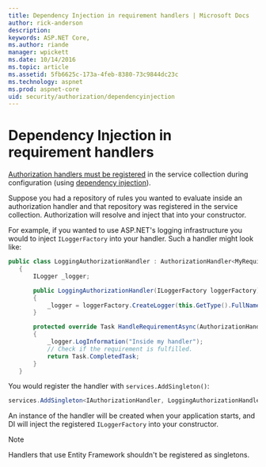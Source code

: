 ```yaml
---
title: Dependency Injection in requirement handlers | Microsoft Docs
author: rick-anderson
description: 
keywords: ASP.NET Core,
ms.author: riande
manager: wpickett
ms.date: 10/14/2016
ms.topic: article
ms.assetid: 5fb6625c-173a-4feb-8380-73c9844dc23c
ms.technology: aspnet
ms.prod: aspnet-core
uid: security/authorization/dependencyinjection
---
```

# Dependency Injection in requirement handlers

<a name=security-authorization-di></a>

[Authorization handlers must be registered](policies.md#security-authorization-policies-based-handler-registration) in the service collection during configuration (using [dependency injection](../../fundamentals/dependency-injection.md#fundamentals-dependency-injection)).

Suppose you had a repository of rules you wanted to evaluate inside an authorization handler and that repository was registered in the service collection.  Authorization will resolve and inject that into your constructor.

For example, if you wanted to use ASP.NET's logging infrastructure you would to inject `ILoggerFactory` into your handler. Such a handler might look like:

````csharp
public class LoggingAuthorizationHandler : AuthorizationHandler<MyRequirement>
   {
       ILogger _logger;

       public LoggingAuthorizationHandler(ILoggerFactory loggerFactory)
       {
           _logger = loggerFactory.CreateLogger(this.GetType().FullName);
       }

       protected override Task HandleRequirementAsync(AuthorizationHandlerContext context, MyRequirement requirement)
       {
           _logger.LogInformation("Inside my handler");
           // Check if the requirement is fulfilled.
           return Task.CompletedTask;
       }
   }
   ````

You would register the handler with `services.AddSingleton()`:

````csharp
services.AddSingleton<IAuthorizationHandler, LoggingAuthorizationHandler>();
   ````

An instance of the handler will be created when your application starts, and DI will inject the registered `ILoggerFactory` into your constructor.

> [!NOTE]
> Handlers that use Entity Framework shouldn't be registered as singletons.
